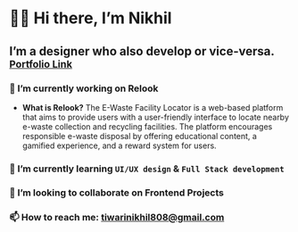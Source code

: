 # 🙋‍♂️ Hi there, I’m **Nikhil** 

## I’m a designer who also develop or vice-versa.<sup> [Portfolio Link](https://ux-design-nikhil.notion.site/nikhil-tiwari-44bd701a143a43ef898248168632b6e1?pvs=4)</sup>

### 🔭 I’m currently working on **Relook**
* **What is Relook?**
   The E-Waste Facility Locator is a web-based platform that aims to provide users with a user-friendly interface to locate nearby e-waste collection and recycling facilities. The platform encourages responsible e-waste disposal by offering educational content, a gamified experience, and a reward system for users.

### 🌱 I’m currently learning `UI/UX design` & `Full Stack development`

### 👯 I’m looking to collaborate on **Frontend Projects**

### 📫 How to reach me: [tiwarinikhil808@gmail.com](mailto:tiwarinikhil808@gmail.com)
